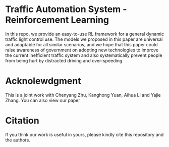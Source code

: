 # Traffic Automation System - Reinforcement Learning
In this repo, we provide an easy-to-use RL framework for a general dynamic traffic light control use. 
The models we proposed in this paper are universal and adaptable for all similar scenarios, and we hope that this paper could raise awareness of government on adopting new technologies to improve the current inefficient traffic system and also systematically prevent people from being hurt by distracted driving and over-speeding.
# Acknolewdgment
This is a joint work with Chenyang Zhu, Kanghong Yuan, Aihua Li and Yajie Zhang. You can also view our paper
# Citation
If you think our work is useful in yours, please kindly cite this repository and the authors.
